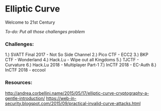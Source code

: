 # Elliptic Curve

Welcome to 21st Century

_To-do: Put all those challenges problem_

### Challenges:

1.) SVATT Final 2017 - Not So Side Channel
2.) Pico CTF - ECC2
3.) BKP CTF - Wonderland
4.) Hack.Lu - Wipe out all Kingdoms
5.) TJCTF - Curvature
6.) Hack.Lu 2018 - Multiplayer Part-1
7.) InCTF 2018 - EC-Auth
8.) InCTF 2018 - eccool

### Resources:
http://andrea.corbellini.name/2015/05/17/elliptic-curve-cryptography-a-gentle-introduction/
https://web-in-security.blogspot.com/2015/09/practical-invalid-curve-attacks.html
